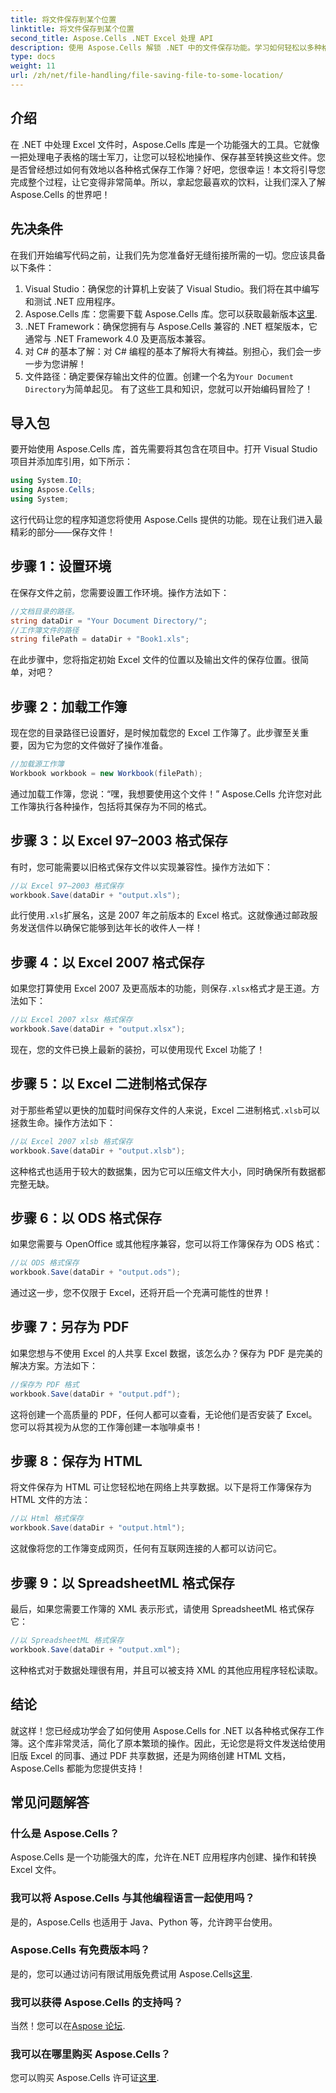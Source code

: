 ```yaml
---
title: 将文件保存到某个位置
linktitle: 将文件保存到某个位置
second_title: Aspose.Cells .NET Excel 处理 API
description: 使用 Aspose.Cells 解锁 .NET 中的文件保存功能。学习如何轻松以多种格式保存 Excel 文件。
type: docs
weight: 11
url: /zh/net/file-handling/file-saving-file-to-some-location/
---
```

## 介绍
在 .NET 中处理 Excel 文件时，Aspose.Cells 库是一个功能强大的工具。它就像一把处理电子表格的瑞士军刀，让您可以轻松地操作、保存甚至转换这些文件。您是否曾经想过如何有效地以各种格式保存工作簿？好吧，您很幸运！本文将引导您完成整个过程，让它变得非常简单。所以，拿起您最喜欢的饮料，让我们深入了解 Aspose.Cells 的世界吧！
## 先决条件
在我们开始编写代码之前，让我们先为您准备好无缝衔接所需的一切。您应该具备以下条件：
1. Visual Studio：确保您的计算机上安装了 Visual Studio。我们将在其中编写和测试 .NET 应用程序。
2.  Aspose.Cells 库：您需要下载 Aspose.Cells 库。您可以获取最新版本[这里](https://releases.aspose.com/cells/net/).
3. .NET Framework：确保您拥有与 Aspose.Cells 兼容的 .NET 框架版本，它通常与 .NET Framework 4.0 及更高版本兼容。
4. 对 C# 的基本了解：对 C# 编程的基本了解将大有裨益。别担心，我们会一步一步为您讲解！
5. 文件路径：确定要保存输出文件的位置。创建一个名为`Your Document Directory`为简单起见。
有了这些工具和知识，您就可以开始编码冒险了！
## 导入包
要开始使用 Aspose.Cells 库，首先需要将其包含在项目中。打开 Visual Studio 项目并添加库引用，如下所示：
```csharp
using System.IO;
using Aspose.Cells;
using System;
```
这行代码让您的程序知道您将使用 Aspose.Cells 提供的功能。现在让我们进入最精彩的部分——保存文件！
## 步骤 1：设置环境
在保存文件之前，您需要设置工作环境。操作方法如下：
```csharp
//文档目录的路径。
string dataDir = "Your Document Directory/";
//工作簿文件的路径
string filePath = dataDir + "Book1.xls";
```
在此步骤中，您将指定初始 Excel 文件的位置以及输出文件的保存位置。很简单，对吧？
## 步骤 2：加载工作簿
现在您的目录路径已设置好，是时候加载您的 Excel 工作簿了。此步骤至关重要，因为它为您的文件做好了操作准备。
```csharp
//加载源工作簿
Workbook workbook = new Workbook(filePath);
```
通过加载工作簿，您说：“嘿，我想要使用这个文件！” Aspose.Cells 允许您对此工作簿执行各种操作，包括将其保存为不同的格式。
## 步骤 3：以 Excel 97–2003 格式保存
有时，您可能需要以旧格式保存文件以实现兼容性。操作方法如下：
```csharp
//以 Excel 97–2003 格式保存
workbook.Save(dataDir + "output.xls");
```
此行使用`.xls`扩展名，这是 2007 年之前版本的 Excel 格式。这就像通过邮政服务发送信件以确保它能够到达年长的收件人一样！
## 步骤 4：以 Excel 2007 格式保存
如果您打算使用 Excel 2007 及更高版本的功能，则保存`.xlsx`格式才是王道。方法如下：
```csharp
//以 Excel 2007 xlsx 格式保存
workbook.Save(dataDir + "output.xlsx");
```
现在，您的文件已换上最新的装扮，可以使用现代 Excel 功能了！ 
## 步骤 5：以 Excel 二进制格式保存
对于那些希望以更快的加载时间保存文件的人来说，Excel 二进制格式`.xlsb`可以拯救生命。操作方法如下：
```csharp
//以 Excel 2007 xlsb 格式保存
workbook.Save(dataDir + "output.xlsb");
```
这种格式也适用于较大的数据集，因为它可以压缩文件大小，同时确保所有数据都完整无缺。 
## 步骤 6：以 ODS 格式保存
如果您需要与 OpenOffice 或其他程序兼容，您可以将工作簿保存为 ODS 格式：
```csharp
//以 ODS 格式保存
workbook.Save(dataDir + "output.ods");
```
通过这一步，您不仅限于 Excel，还将开启一个充满可能性的世界！
## 步骤 7：另存为 PDF
如果您想与不使用 Excel 的人共享 Excel 数据，该怎么办？保存为 PDF 是完美的解决方案。方法如下：
```csharp
//保存为 PDF 格式
workbook.Save(dataDir + "output.pdf");
```
这将创建一个高质量的 PDF，任何人都可以查看，无论他们是否安装了 Excel。您可以将其视为从您的工作簿创建一本咖啡桌书！
## 步骤 8：保存为 HTML
将文件保存为 HTML 可让您轻松地在网络上共享数据。以下是将工作簿保存为 HTML 文件的方法：
```csharp
//以 Html 格式保存
workbook.Save(dataDir + "output.html");
```
这就像将您的工作簿变成网页，任何有互联网连接的人都可以访问它。
## 步骤 9：以 SpreadsheetML 格式保存
最后，如果您需要工作簿的 XML 表示形式，请使用 SpreadsheetML 格式保存它：
```csharp
//以 SpreadsheetML 格式保存
workbook.Save(dataDir + "output.xml");
```
这种格式对于数据处理很有用，并且可以被支持 XML 的其他应用程序轻松读取。
## 结论
就这样！您已经成功学会了如何使用 Aspose.Cells for .NET 以各种格式保存工作簿。这个库非常灵活，简化了原本繁琐的操作。因此，无论您是将文件发送给使用旧版 Excel 的同事、通过 PDF 共享数据，还是为网络创建 HTML 文档，Aspose.Cells 都能为您提供支持！
## 常见问题解答
### 什么是 Aspose.Cells？
Aspose.Cells 是一个功能强大的库，允许在.NET 应用程序内创建、操作和转换 Excel 文件。
### 我可以将 Aspose.Cells 与其他编程语言一起使用吗？
是的，Aspose.Cells 也适用于 Java、Python 等，允许跨平台使用。
### Aspose.Cells 有免费版本吗？
是的，您可以通过访问有限试用版免费试用 Aspose.Cells[这里](https://releases.aspose.com/).
### 我可以获得 Aspose.Cells 的支持吗？
当然！您可以在[Aspose 论坛](https://forum.aspose.com/c/cells/9).
### 我可以在哪里购买 Aspose.Cells？
您可以购买 Aspose.Cells 许可证[这里](https://purchase.aspose.com/buy).
